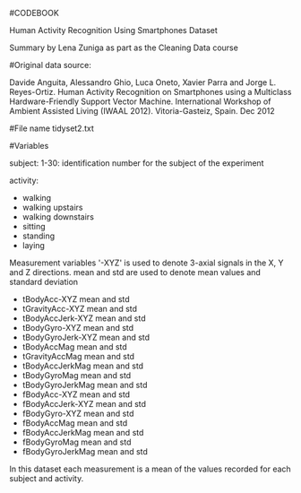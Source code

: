 #CODEBOOK

Human Activity Recognition Using Smartphones Dataset

Summary by Lena Zuniga as part as the Cleaning Data course 

#Original data source:

Davide Anguita, Alessandro Ghio, Luca Oneto, Xavier Parra and Jorge L. Reyes-Ortiz. Human Activity Recognition on Smartphones using a Multiclass Hardware-Friendly Support Vector Machine. International Workshop of Ambient Assisted Living (IWAAL 2012). Vitoria-Gasteiz, Spain. Dec 2012

#File name
tidyset2.txt

#Variables

subject: 
	1-30:  identification number for the subject of the experiment

activity:
-	walking
-	walking upstairs
-	walking downstairs
-	sitting
-	standing
-	laying

Measurement variables
'-XYZ' is used to denote 3-axial signals in the X, Y and Z directions.
mean and std are used to denote mean values and standard deviation
         
- tBodyAcc-XYZ  mean and std
- tGravityAcc-XYZ mean and std
- tBodyAccJerk-XYZ mean and std
- tBodyGyro-XYZ mean and std
- tBodyGyroJerk-XYZ mean and std
- tBodyAccMag mean and std
- tGravityAccMag mean and std
- tBodyAccJerkMag mean and std
- tBodyGyroMag mean and std
- tBodyGyroJerkMag mean and std
- fBodyAcc-XYZ mean and std
- fBodyAccJerk-XYZ mean and std
- fBodyGyro-XYZ mean and std
- fBodyAccMag mean and std
- fBodyAccJerkMag mean and std
- fBodyGyroMag mean and std
- fBodyGyroJerkMag mean and std


In this dataset each measurement is a mean of the values recorded for each subject and activity.







